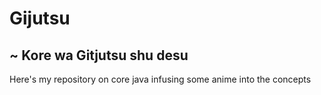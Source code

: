 # Gijutsu
## ~ Kore wa Gitjutsu shu desu <br>
 Here's my repository on core java infusing some anime into the concepts <br>
 
 

